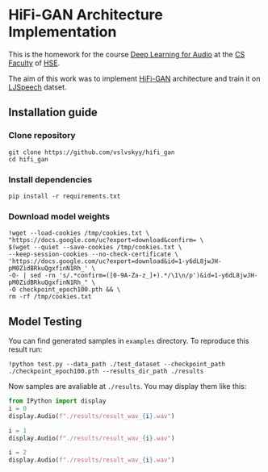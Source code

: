 # HiFi-GAN Architecture Implementation

This is the homework for the course [Deep Learning for Audio](https://github.com/markovka17/dla) at the [CS Faculty](https://cs.hse.ru/en/)
  of [HSE](https://www.hse.ru/en/).
  
 The aim of this work was to implement [HiFi-GAN](https://arxiv.org/pdf/2010.05646.pdf) architecture and train it on [LJSpeech](https://keithito.com/LJ-Speech-Dataset/) datset.

## Installation guide

### Clone repository
```shell
git clone https://github.com/vslvskyy/hifi_gan
cd hifi_gan
```

### Install dependencies
```shell
pip install -r requirements.txt
```

###  Download model weights
```shell
!wget --load-cookies /tmp/cookies.txt \
"https://docs.google.com/uc?export=download&confirm= \
$(wget --quiet --save-cookies /tmp/cookies.txt \
--keep-session-cookies --no-check-certificate \
'https://docs.google.com/uc?export=download&id=1-y6dL8jwJH-pM0ZidBRkuQgxfinN1Rh_' \
-O- | sed -rn 's/.*confirm=([0-9A-Za-z_]+).*/\1\n/p')&id=1-y6dL8jwJH-pM0ZidBRkuQgxfinN1Rh_" \
-O checkpoint_epoch100.pth && \
rm -rf /tmp/cookies.txt
```

## Model Testing
You can find generated samples in `examples` directory. To reproduce this result run:

```shell
!python test.py --data_path ./test_dataset --checkpoint_path ./checkpoint_epoch100.pth --results_dir_path ./results
```

Now samples are avaliable at `./results`. You may display them like this:

```python
from IPython import display
i = 0
display.Audio(f"./results/result_wav_{i}.wav")

i = 1
display.Audio(f"./results/result_wav_{i}.wav")

i = 2
display.Audio(f"./results/result_wav_{i}.wav")
```
